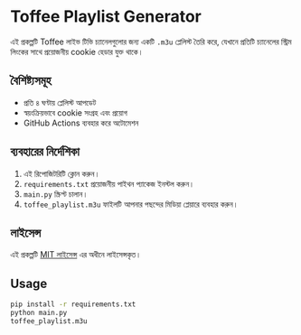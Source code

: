 # Toffee Playlist Generator

এই প্রকল্পটি Toffee লাইভ টিভি চ্যানেলগুলোর জন্য একটি `.m3u` প্লেলিস্ট তৈরি করে, যেখানে প্রতিটি চ্যানেলের স্ট্রিম লিংকের সাথে প্রয়োজনীয় cookie হেডার যুক্ত থাকে।

## বৈশিষ্ট্যসমূহ

- প্রতি ৪ ঘণ্টায় প্লেলিস্ট আপডেট
- স্বয়ংক্রিয়ভাবে cookie সংগ্রহ এবং প্রয়োগ
- GitHub Actions ব্যবহার করে অটোমেশন

## ব্যবহারের নির্দেশিকা

1. এই রিপোজিটরিটি ক্লোন করুন।
2. `requirements.txt` প্রয়োজনীয় পাইথন প্যাকেজ ইনস্টল করুন।
3. `main.py` স্ক্রিপ্ট চালান।
4. `toffee_playlist.m3u` ফাইলটি আপনার পছন্দের মিডিয়া প্লেয়ারে ব্যবহার করুন।

## লাইসেন্স

এই প্রকল্পটি [MIT লাইসেন্স](LICENSE) এর অধীনে লাইসেন্সকৃত।

## Usage

```bash
pip install -r requirements.txt
python main.py
toffee_playlist.m3u
